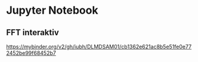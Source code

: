 # Jupyter Notebook

## FFT interaktiv

https://mybinder.org/v2/gh/iubh/DLMDSAM01/cb1362e621ac8b5e51fe0e772452be99f68452b7
